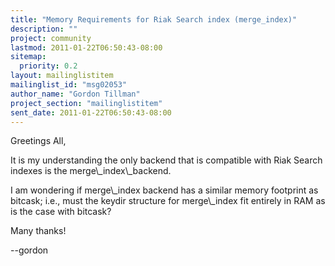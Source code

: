 ```yaml
---
title: "Memory Requirements for Riak Search index (merge_index)"
description: ""
project: community
lastmod: 2011-01-22T06:50:43-08:00
sitemap:
  priority: 0.2
layout: mailinglistitem
mailinglist_id: "msg02053"
author_name: "Gordon Tillman"
project_section: "mailinglistitem"
sent_date: 2011-01-22T06:50:43-08:00
---
```



Greetings All,

It is my understanding the only backend that is compatible with Riak Search 
indexes is the merge\\_index\\_backend.

I am wondering if merge\\_index backend has a similar memory footprint as 
bitcask; i.e., must the keydir structure for merge\\_index fit entirely in RAM as 
is the case with bitcask?

Many thanks!

--gordon
